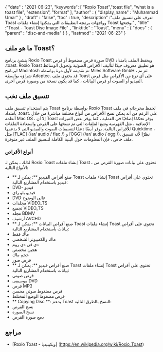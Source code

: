 {
  "date" : "2021-06-23",
  "keywords": [ "Roxio Toast","toast file", "what is a toast file", "extension", "format" ],
  "author" : {
    "display_name" : "Muhammad Umar"
} ,
  "draft" : "false",
 "toc" : true,
  "description" :"تعرف على تنسيق ملف Toast وواجهات برمجة التطبيقات التي يمكنها إنشاء ملفات Toast وفتحها." ,
  "title" :"Toast - Toast Disc Image File" ,
  "linktitle" : "Toast",
  "menu" : {
    "docs" : {
      "parent" : "disc-and-media"
}
} ,
  "lastmod" : "2021-06-23"
}

## ما هو ملف Toast؟
ينشئ برنامج Roxio Toast صورة قرص مضغوط أو قرص DVD ويحفظ الملف بامتداد .toast. Roxio Toast هو تطبيق معروف جيدًا لتأليف الأقراص الضوئية وتحويل الوسائط لبرنامج Macintosh تم تقديمه لأول مرة بواسطة Miles Software GmbH ، ثم تم شراؤه بواسطة Adaptec. قد يحتوي ملف Toast على أي نوع من الأقراص مثل قرص الفيديو أو الصوت أو قرص البيانات ، كما قد يكون نسخة من وصورة قرص أخرى.

## تنسيق ملف نخب
يتم استخدام تنسيق ملف Toast بواسطة برنامج Roxio Toast لحفظ مخرجاته في ملف بامتداد .toast. على الرغم من أنه يمكن نسخ الأقراص من أنواع مختلفة مباشرةً من خلال أنظمة Mac OS ، إلا أن Toast يوفر تحكمًا إضافيًا في العملية ، كما يوفر بعض الميزات الإضافية ، مثل الفهرسة وتتبع الملفات التي تم نسخها على القرص واستعادة الملفات للأقراص التالفة. يوفر أيضًا دعمًا لتنسيقات الصوت والفيديو التي لا يدعمها Quicktime ، مثل [FLAC] (/ar/ audio / flac /) و [OGG] (/ar/ audio / ogg /). نظرًا لأنه تنسيق ملف خاص ، فإن المعلومات حول البنية الكاملة لتنسيق الملف غير متوفرة.
### أنواع الأقراص
لذلك ، يمكن لـ Roxio Toast إنشاء ملفات Toast ، تحتوي على بيانات صورة القرص من الأنواع التالية:
- ** صنع أقراص الفيديو **: يمكن لـ Toast إنشاء ملفات Toast تحتوي على أقراص فيديو باستخدام المشاريع التالية:
- DVD- فيديو
- فيديو بلو راي
- DVD عالي الوضوح
- مجلدات VIDEO_TS
- تجميع VIDEO_TS
- مجلد BDMV
- أرشيف AVCHD
- ** صنع أقراص البيانات **: يمكن لـ Toast إنشاء ملفات Toast تحتوي على أقراص بيانات باستخدام المشاريع التالية:
- ماك فقط
- ماك والكمبيوتر الشخصي
- دي في دي روم
- هجين مخصص
- حجم ماك
- قرص صور
- ** صنع أقراص فيديو **: يمكن لـ Toast إنشاء ملفات Toast تحتوي على أقراص بيانات باستخدام المشاريع التالية:
- قرص صوتي
- موسيقى DVD
- قرص MP3
- قرص مضغوط صوتي محسن
- قرص مضغوط الوضع المختلط
- ** Copying Disc **: يدعم Toast النسخ بالطرق التالية:
- نسخ القرص
- نسخ الصورة
- دمج صورة القرص



## مراجع

* [Roxio Toast - ويكيبيديا] (https://en.wikipedia.org/wiki/Roxio_Toast)


